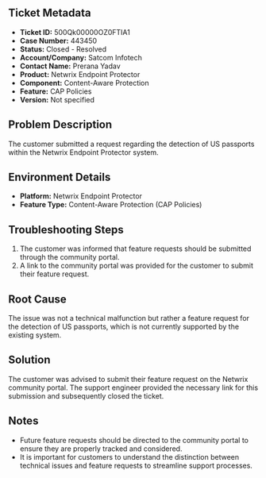 ## Ticket Metadata
- **Ticket ID:** 500Qk00000OZ0FTIA1
- **Case Number:** 443450
- **Status:** Closed - Resolved
- **Account/Company:** Satcom Infotech
- **Contact Name:** Prerana Yadav
- **Product:** Netwrix Endpoint Protector
- **Component:** Content-Aware Protection
- **Feature:** CAP Policies
- **Version:** Not specified

## Problem Description
The customer submitted a request regarding the detection of US passports within the Netwrix Endpoint Protector system.

## Environment Details
- **Platform:** Netwrix Endpoint Protector
- **Feature Type:** Content-Aware Protection (CAP Policies)

## Troubleshooting Steps
1. The customer was informed that feature requests should be submitted through the community portal.
2. A link to the community portal was provided for the customer to submit their feature request.

## Root Cause
The issue was not a technical malfunction but rather a feature request for the detection of US passports, which is not currently supported by the existing system.

## Solution
The customer was advised to submit their feature request on the Netwrix community portal. The support engineer provided the necessary link for this submission and subsequently closed the ticket.

## Notes
- Future feature requests should be directed to the community portal to ensure they are properly tracked and considered.
- It is important for customers to understand the distinction between technical issues and feature requests to streamline support processes.